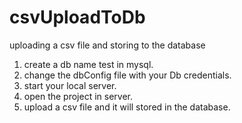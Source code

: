 # csvUploadToDb
uploading a csv file and storing to the database

1. create a db name test in mysql.
2. change the dbConfig file with your Db credentials.
3. start your local server.
4. open the project in server.
5. upload a csv file and it will stored in the database.
